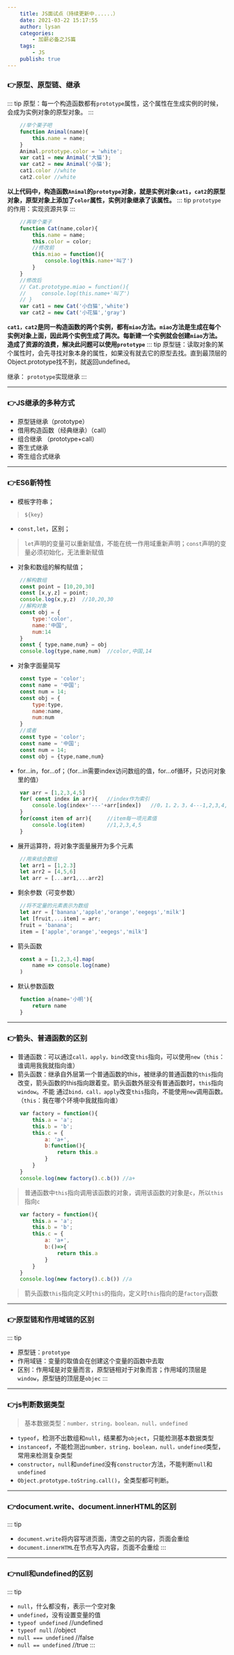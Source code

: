 ```yaml
---
    title: JS面试点（持续更新中......）
    date: 2021-03-22 15:17:55
    author: lysan
    categories:
        - 加薪必备之JS篇
    tags:
        - JS
    publish: true 
---
```


### :point_right:原型、原型链、继承
::: tip
原型：每一个构造函数都有`prototype`属性，这个属性在生成实例的时候，会成为实例对象的原型对象。
:::
```js
    //举个栗子吧
    function Animal(name){
        this.name = name;
    }
    Animal.prototype.color = 'white';
    var cat1 = new Animal('大猫');
    var cat2 = new Animal('小猫');
    cat1.color //white
    cat2.color //white
```
**以上代码中，构造函数`Animal`的`prototype`对象，就是实例对象`cat1`，`cat2`的原型对象，原型对象上添加了`color`属性，实例对象继承了该属性。**
::: tip
`prototype`的作用：实现资源共享
:::
```js
    //再举个栗子
    function Cat(name,color){
        this.name = name;
        this.color = color;
        //修改前
        this.miao = function(){
            console.log(this.name+'叫了')
        }
    }
    //修改后
    // Cat.prototype.miao = function(){
    //     console.log(this.name+'叫了')
    // }
    var cat1 = new Cat('小白猫','white')
    var cat2 = new Cat('小花猫','gray')
```
**`cat1，cat2`是同一构造函数的两个实例，都有`miao`方法。`miao`方法是生成在每个实例对象上面，因此两个实例生成了两次。每新建一个实例就会创建`miao`方法。造成了资源的浪费，解决此问题可以使用`prototype`**
::: tip
原型链：读取对象的某个属性时，会先寻找对象本身的属性，如果没有就去它的原型去找。直到最顶层的Object.prototype找不到，就返回undefined。

继承： `prototype`实现继承
:::
**********
### :point_right:JS继承的多种方式
- 原型链继承（prototype）
- 借用构造函数（经典继承）（call）
- 组合继承 （prototype+call）
- 寄生式继承
- 寄生组合式继承
***************************************************
### :point_right:ES6新特性
- 模板字符串； 
>`${key}`
- `const,let`，区别；
>`let`声明的变量可以重新赋值，不能在统一作用域重新声明；`const`声明的变量必须初始化，无法重新赋值
- 对象和数组的解构赋值；
```js
    //解构数组
    const point = [10,20,30]
    const [x,y,z] = point;
    console.log(x,y,z)  //10,20,30
    //解构对象
    const obj = {
        type:'color',
        name:'中国',
        num:14
    }
    const { type,name,num} = obj
    console.log(type,name,num)  //color,中国,14
```
- 对象字面量简写
```js
    const type = 'color';
    const name = '中国';
    const num = 14;
    const obj = {
        type:type,
        name:name,
        num:num
    }
    //或者
    const type = 'color';
    const name = '中国';
    const num = 14;
    const obj = {type,name,num}
```
- for...in，for...of；（for...in需要index访问数组的值，for...of循环，只访问对象里的值）
```js
    var arr = [1,2,3,4,5]
    for( const index in arr){   //index作为索引
        console.log(index+'---'+arr[index])   //0，1，2，3，4---1,2,3,4,5
    }
    for(const item of arr){     //item每一项元素值
        console.log(item)       //1,2,3,4,5
    }
```
- 展开运算符，将对象字面量展开为多个元素
```js
    //用来结合数组
    let arr1 = [1,2.3]
    let arr2 = [4,5,6]
    let arr = [...arr1,...arr2]
```
- 剩余参数（可变参数）
```js
    //将不定量的元素表示为数组
    let arr = ['banana','apple','orange','eegegs','milk']
    let [fruit,...item] = arr;
    fruit = 'banana';
    item = ['apple','orange','eegegs','milk']
```
- 箭头函数
```js
    const a = [1,2,3,4].map(
        name => console.log(name)       
    )
```
- 默认参数函数
```js
    function a(name='小明'){
        return name
    }
```
***********************
### :point_right:箭头、普通函数的区别
- 普通函数：可以通过`call，apply，bind`改变`this`指向，可以使用`new`（`this`：谁调用我我就指向谁）
- 箭头函数：继承自外层第一个普通函数的this，被继承的普通函数的`this`指向改变，箭头函数的this指向跟着变。箭头函数外层没有普通函数时，`this`指向`window`。不能
通过`bind，call，apply`改变`this`指向，不能使用`new`调用函数。（`this`：我在哪个环境中我就指向谁）
```js
    var factory = function(){
        this.a = 'a';
        this.b = 'b';
        this.c = {
            a: 'a+',
            b:function(){
                return this.a
            }
        }
    }
    console.log(new factory().c.b()) //a+
```
> 普通函数中`this`指向调用该函数的对象，调用该函数的对象是`c`，所以`this`指向`c`
```js
    var factory = function(){
        this.a = 'a';
        this.b = 'b';
        this.c = {
            a: 'a+',
            b:()=>{
                return this.a
            }
        }
    }
    console.log(new factory().c.b()) //a
```
> 箭头函数`this`指向定义时`this`的指向，定义时`this`指向的是`factory`函数
****************************************
### :point_right:原型链和作用域链的区别
::: tip
- 原型链：`prototype`
- 作用域链：变量的取值会在创建这个变量的函数中去取
- 区别：作用域是对变量而言，原型链相对于对象而言；作用域的顶层是`window`，原型链的顶层是`objec`
:::
*******************************
### :point_right:js判断数据类型
> 基本数据类型：`number，string，boolean，null，undefined`
- `typeof`，检测不出数组和`null`，结果都为`object`，只能检测基本数据类型
- `instanceof`，不能检测出`number，string，boolean，null，undefined`类型，常用来检测复杂类型
- `constructor`，`null`和`undefined`没有`constructor`方法，不能判断`null`和`undefined`
- `Object.prototype.toString.call()`，全类型都可判断。
******************************
### :point_right:document.write、document.innerHTML的区别
::: tip
- `document.write`将内容写进页面，清空之前的内容，页面会重绘
- `document.innerHTML`在节点写入内容，页面不会重绘
:::
***********************************************************
### :point_right:null和undefined的区别
::: tip
- `null`，什么都没有，表示一个空对象
- `undefined`，没有设置变量的值
- `typeof undefined`  //undefined
- `typeof null`       //object
- `null === undefined` //false
- `null == undefined`  //true
:::


